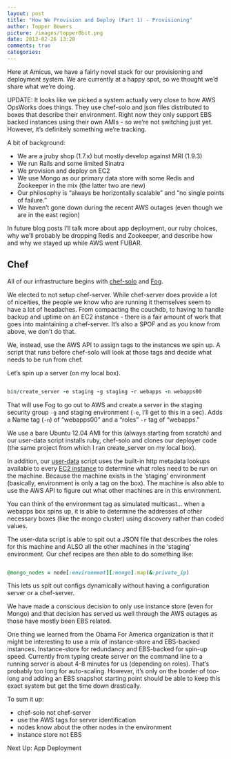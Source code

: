 ```yaml
---
layout: post
title: "How We Provision and Deploy (Part 1) - Provisioning"
author: Topper Bowers
picture: /images/topper8bit.png
date: 2013-02-26 13:20
comments: true
categories:
---
```


Here at Amicus, we have a fairly novel stack for our provisioning and deployment system. We are currently at a happy spot, so we thought we’d share what we’re doing.

<!--more-->

UPDATE:
It looks like we picked a system actually very close to how AWS OpsWorks does things.  They use chef-solo and json files distributed to boxes that describe their environment.  Right now they only support EBS backed instances using their own AMIs - so we’re not switching just yet.  However, it’s definitely something we’re tracking.

A bit of background:

* We are a jruby shop (1.7.x) but mostly develop against MRI (1.9.3)
* We run Rails and some limited Sinatra
* We provision and deploy on EC2
* We use Mongo as our primary data store with some Redis and Zookeeper in the mix (the latter two are new)
* Our philosophy is “always be horizontally scalable” and “no single points of failure.”
* We haven’t gone down during the recent AWS outages (even though we are in the east region)

In future blog posts I’ll talk more about app deployment, our ruby choices, why we’ll probably be dropping Redis and Zookeeper, and describe how and why we stayed up while AWS went FUBAR.

<h2>Chef</h2>

All of our infrastructure begins with <a href="http://wiki.opscode.com/display/chef/Chef+Solo">chef-solo</a> and <a href="https://github.com/fog/fog">Fog</a>.

We elected to not setup chef-server.  While chef-server does provide a lot of niceities, the people we know who are running it themselves seem to have a lot of headaches.  From compacting the couchdb, to having to handle backup and uptime on an EC2 instance - there is a fair amount of work that goes into maintaining a chef-server.  It’s also a SPOF and as you know from above, we don’t do that.

We, instead, use the AWS API to assign tags to the instances we spin up.  A script that runs before chef-solo will look at those tags and decide what needs to be run from chef.

Let’s spin up a server (on my local box).

```ruby

bin/create_server -e staging -g staging -r webapps -n webapps00

```

That will use Fog to go out to AWS and create a server in the staging security group <code>-g</code> and staging environment (<code>-e</code>, I’ll get to this in a sec).  Adds a Name tag (<code>-n</code>) of “webapps00” and a “roles” <code>-r</code> tag of “webapps.”

We use a bare Ubuntu 12.04 AMI for this (always starting from scratch) and our user-data script installs ruby, chef-solo and clones our deployer code (the same project from which I ran create_server on my local box).

In addition, our <a href="http://alestic.com/2009/06/ec2-user-data-scripts">user-data</a> script uses the built-in http metadata lookups available to every <a href="http://docs.amazonwebservices.com/AWSEC2/latest/UserGuide/AESDG-chapter-instancedata.html">EC2 instance</a> to determine what roles need to be run on the machine.  Because the machine exists in the ‘staging’ environment (basically, environment is only a tag on the box).  The machine is also able to use the AWS API to figure out what other machines are in this environment.

You can think of the environment tag as simulated multicast... when a webapps box spins up, it is able to determine the addresses of other necessary boxes (like the mongo cluster) using discovery rather than coded values.

The user-data script is able to spit out a JSON file that describes the roles for this machine and ALSO all the other machines in the ‘staging’ environment.  Our chef recipes are then able to do something like:

```ruby

@mongo_nodes = node[:environment][:mongo].map(&:private_ip)

```

This lets us spit out configs dynamically without having a configuration server or a chef-server.

We have made a conscious decision to only use instance store (even for Mongo) and that decision has served us well through the AWS outages as those have mostly been EBS related.

One thing we learned from the Obama For America organization is that it might be interesting to use a mix of instance-store and EBS-backed instances.  Instance-store for redundancy and EBS-backed for spin-up speed.  Currently from typing create server on the command line to a running server is about 4-8 minutes for us (depending on roles).  That’s probably too long for auto-scaling.  However, it’s only on the border of too-long and adding an EBS snapshot starting point should be able to keep this exact system but get the time down drastically.

To sum it up:

* chef-solo not chef-server
* use the AWS tags for server identification
* nodes know about the other nodes in the environment
* instance store not EBS

Next Up: App Deployment